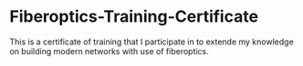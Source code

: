 # Fiberoptics-Training-Certificate
This is a certificate of training that I participate in to extende my knowledge on building modern networks with use of fiberoptics. 
